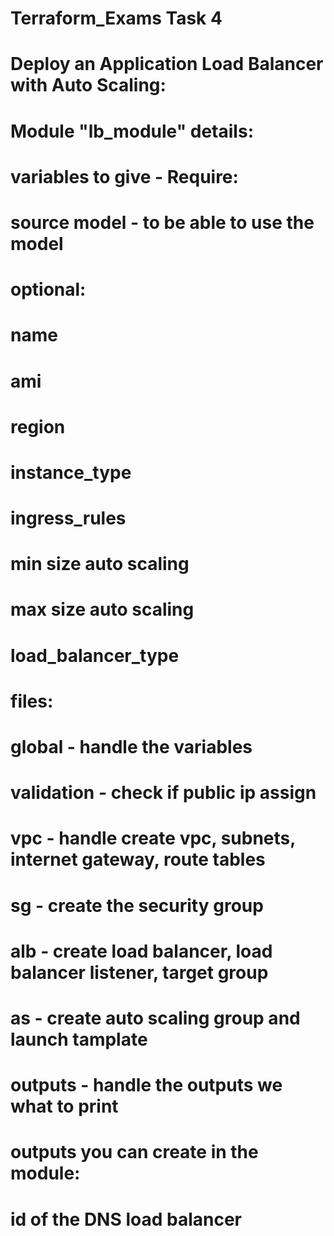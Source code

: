 # Terraform_Exams Task 4

# Deploy an Application Load Balancer with Auto Scaling:
# Module "lb_module" details: 

# variables to give - Require:
# source model - to be able to use the model

# optional:
# name
# ami
# region
# instance_type 
# ingress_rules
# min size auto scaling
# max size auto scaling
# load_balancer_type


# files:
# global - handle the variables
# validation - check if public ip assign
# vpc - handle create vpc, subnets, internet gateway, route tables 
# sg - create the security group
# alb - create load balancer, load balancer listener, target group  
# as - create auto scaling group and launch tamplate
# outputs - handle the outputs we what to print


# outputs you can create in the module: 
# id of the DNS load balancer